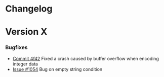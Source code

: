 # Changelog

# Version X

### Bugfixes
* [Commit 4f42](https://github.com/manticoresoftware/columnar/commit/1310c8af37398c42cfc010c24f07d146793b4f42) Fixed a crash caused by buffer overflow when encoding integer data
* [Issue #1054](https://github.com/manticoresoftware/manticoresearch/issues/1054) Bug on empty string condition
